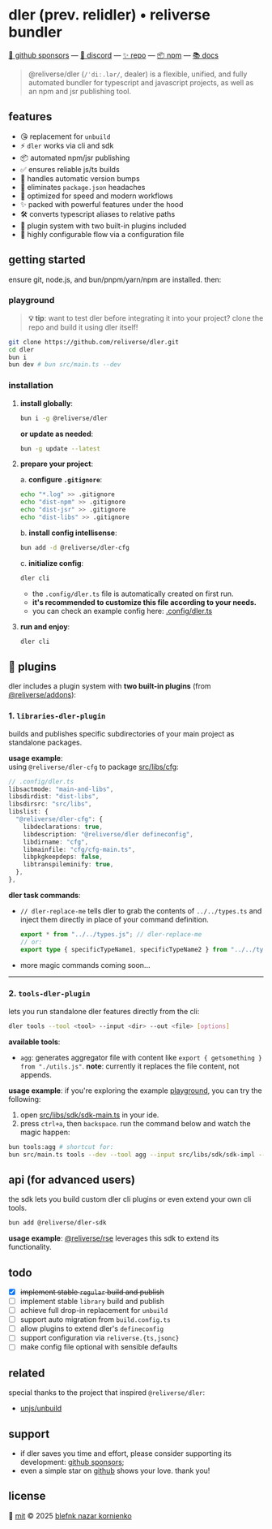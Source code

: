 # dler (prev. relidler) • reliverse bundler

[💖 github sponsors](https://github.com/sponsors/blefnk) — [💬 discord](https://discord.gg/pb8ukbwpsj) — [✨ repo](https://github.com/reliverse/dler-js-bundler) — [📦 npm](https://npmjs.com/@reliverse/dler) — [📚 docs](https://docs.reliverse.org)

> @reliverse/dler (`/ˈdiː.lər/`, dealer) is a flexible, unified, and fully automated bundler for typescript and javascript projects, as well as an npm and jsr publishing tool.

## features

- 😘 replacement for `unbuild`
- ⚡ `dler` works via cli and sdk
- 📦 automated npm/jsr publishing
- ✅ ensures reliable js/ts builds
- 🔄 handles automatic version bumps
- 🔧 eliminates `package.json` headaches
- 🎯 optimized for speed and modern workflows
- ✨ packed with powerful features under the hood
- 🛠️ converts typescript aliases to relative paths
- 🔌 plugin system with two built-in plugins included
- 📝 highly configurable flow via a configuration file

## getting started

ensure git, node.js, and bun/pnpm/yarn/npm are installed. then:

### playground

> **💡 tip**:
> want to test dler before integrating it into your project?
> clone the repo and build it using dler itself!

```sh
git clone https://github.com/reliverse/dler.git
cd dler
bun i
bun dev # bun src/main.ts --dev
```

### installation

1. **install globally**:

    ```sh
    bun i -g @reliverse/dler
    ```

    **or update as needed**:

    ```sh
    bun -g update --latest
    ```

2. **prepare your project**:

    a. **configure `.gitignore`**:

    ```sh
    echo "*.log" >> .gitignore
    echo "dist-npm" >> .gitignore
    echo "dist-jsr" >> .gitignore
    echo "dist-libs" >> .gitignore
    ```

    b. **install config intellisense**:

    ```sh
    bun add -d @reliverse/dler-cfg
    ```

    c. **initialize config**:

    ```sh
    dler cli
    ```

    - the `.config/dler.ts` file is automatically created on first run.
    - **it's recommended to customize this file according to your needs.**
    - you can check an example config here: [.config/dler.ts](https://github.com/reliverse/dler-js-bundler/blob/main/.config/dler.ts)

3. **run and enjoy**:

    ```sh
    dler cli
    ```

## 🔌 plugins

dler includes a plugin system with **two built-in plugins** (from [@reliverse/addons](https://github.com/reliverse/addons)):

### 1. `libraries-dler-plugin`

builds and publishes specific subdirectories of your main project as standalone packages.

**usage example**:  
using `@reliverse/dler-cfg` to package [src/libs/cfg](https://github.com/reliverse/dler-js-bundler/tree/main/src/libs/cfg):

```ts
// .config/dler.ts
libsactmode: "main-and-libs",
libsdirdist: "dist-libs",
libsdirsrc: "src/libs",
libslist: {
  "@reliverse/dler-cfg": {
    libdeclarations: true,
    libdescription: "@reliverse/dler defineconfig",
    libdirname: "cfg",
    libmainfile: "cfg/cfg-main.ts",
    libpkgkeepdeps: false,
    libtranspileminify: true,
  },
},
```

**dler task commands**:

- `// dler-replace-me` tells dler to grab the contents of `../../types.ts` and inject them directly in place of your command definition.

  ```ts
  export * from "../../types.js"; // dler-replace-me
  // or:
  export type { specificTypeName1, specificTypeName2 } from "../../types.js"; // dler-replace-me
  ```

- more magic commands coming soon...

---

### 2. `tools-dler-plugin`

lets you run standalone dler features directly from the cli:

```bash
dler tools --tool <tool> --input <dir> --out <file> [options]
```

**available tools**:

- `agg`: generates aggregator file with content like `export { getsomething } from "./utils.js"`. **note**: currently it replaces the file content, not appends.

**usage example**: if you're exploring the example [playground](#playground), you can try the following:

1. open [src/libs/sdk/sdk-main.ts](https://github.com/reliverse/dler-js-bundler/blob/main/src/libs/sdk/sdk-main.ts) in your ide.
2. press `ctrl+a`, then `backspace`. run the command below and watch the magic happen:

```bash
bun tools:agg # shortcut for:
bun src/main.ts tools --dev --tool agg --input src/libs/sdk/sdk-impl --out src/libs/sdk/sdk-main.ts --recursive --named --strip src/libs/sdk
```

## api (for advanced users)

the sdk lets you build custom dler cli plugins or even extend your own cli tools.

```sh
bun add @reliverse/dler-sdk
```

**usage example**: [@reliverse/rse](https://github.com/reliverse/rse-website-builder) leverages this sdk to extend its functionality.

## todo

- [x] ~~implement stable `regular` build and publish~~
- [ ] implement stable `library` build and publish
- [ ] achieve full drop-in replacement for `unbuild`
- [ ] support auto migration from `build.config.ts`
- [ ] allow plugins to extend dler's `defineconfig`
- [ ] support configuration via `reliverse.{ts,jsonc}`
- [ ] make config file optional with sensible defaults

## related

special thanks to the project that inspired `@reliverse/dler`:

- [unjs/unbuild](https://github.com/unjs/unbuild#readme)

## support

- if dler saves you time and effort, please consider supporting its development: [github sponsors](https://github.com/sponsors/blefnk);
- even a simple star on [github](https://github.com/reliverse/dler) shows your love. thank you!

## license

🩷 [mit](./license) © 2025 [blefnk nazar kornienko](https://github.com/blefnk)
